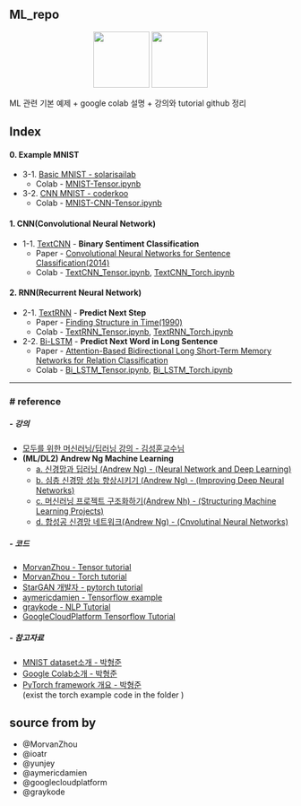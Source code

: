 ## ML_repo 

<p align="center"><img width="100" src="https://upload.wikimedia.org/wikipedia/commons/thumb/1/11/TensorFlowLogo.svg/225px-TensorFlowLogo.svg.png" />  <img width="100" src="https://media-thumbs.golden.com/OLqzmrmwAzY1P7Sl29k2T9WjJdM=/200x200/smart/golden-storage-production.s3.amazonaws.com/topic_images/e08914afa10a4179893eeb07cb5e4713.png" /></p>

ML 관련 기본 예제 + google colab 설명 + 강의와 tutorial github 정리


## Index

#### 0. Example MNIST
- 3-1. [Basic MNIST - solarisailab](http://solarisailab.com/archives/303)
  - Colab - [MNIST-Tensor.ipynb](https://colab.research.google.com/drive/1wju9m13NEjRgh0pgx65vhCa9mPUN56lg)
- 3-2. [CNN MNIST - coderkoo](https://coderkoo.tistory.com/13)
  - Colab - [MNIST-CNN-Tensor.ipynb](https://coderkoo.tistory.com/13)

#### 1. CNN(Convolutional Neural Network)

- 1-1. [TextCNN](https://github.com/DevHyung/ML_repo/tree/master/1-1.TextCNN) - **Binary Sentiment Classification**
  - Paper - [Convolutional Neural Networks for Sentence Classification(2014)](http://www.aclweb.org/anthology/D14-1181)
  - Colab - [TextCNN_Tensor.ipynb](https://colab.research.google.com/drive/1JCxbYSIdtDA-MpaOIDX2qnEiU8gh84ir), [TextCNN_Torch.ipynb](https://colab.research.google.com/drive/1d64elZC54k6UJsQz_VOmsX8D0cFfuKk3)

#### 2. RNN(Recurrent Neural Network)

- 2-1. [TextRNN](https://github.com/DevHyung/ML_repo/tree/master/2-1.TextRNN) - **Predict Next Step**
  - Paper - [Finding Structure in Time(1990)](http://psych.colorado.edu/~kimlab/Elman1990.pdf)
  - Colab - [TextRNN_Tensor.ipynb](https://colab.research.google.com/drive/14Y_KZJGani5CQ2k2kaY8Mz4vKnNRpubg), [TextRNN_Torch.ipynb](https://colab.research.google.com/drive/1SbOU-fkpHmI5DMIgNiAhL1xulcI3XpEl)
- 2-2. [Bi-LSTM](https://github.com/DevHyung/ML_repo/tree/master/2-2.Bi-LSTM) - **Predict Next Word in Long Sentence**
  - Paper - [Attention-Based Bidirectional Long Short-Term Memory Networks for Relation Classification](https://www.aclweb.org/anthology/P16-2034)
  - Colab - [Bi_LSTM_Tensor.ipynb](https://colab.research.google.com/drive/18HrxF3JDlerlyaDR9NMbYI52ZnNRIENr), [Bi_LSTM_Torch.ipynb](https://colab.research.google.com/drive/1IhCC-mFitDRIQ3ghS8wxVxzpQfG4hfnq)


___
### # reference 

##### - 강의
- [모두를 위한 머신러닝/딥러닝 강의 - 김성훈교수님](https://hunkim.github.io/ml/) 
- **(ML/DL2) Andrew Ng Machine Learning**
    - [a. 신경망과 딥러닝 (Andrew Ng) - (Neural Network and Deep Learning)](https://www.edwith.org/deeplearningai1)
    - [b. 심층 신경망 성능 향상시키기 (Andrew Ng) - (Improving Deep Neural Networks)](https://www.edwith.org/deeplearningai2)
    - [c. 머신러닝 프로젝트 구조화하기(Andrew Nh) - (Structuring Machine Learning Projects)](https://www.edwith.org/deeplearningai3) 
    - [d. 합성공 신경망 네트워크(Andrew Ng) - (Cnvolutinal Neural Networks)](https://www.edwith.org/deeplearningai4)

##### - 코드
- [MorvanZhou - Tensor tutorial](https://github.com/MorvanZhou/Tensorflow-Tutorial)
- [MorvanZhou - Torch tutorial](https://github.com/MorvanZhou/PyTorch-Tutorial)
- [StarGAN 개발자 - pytorch tutorial](https://github.com/yunjey/pytorch-tutorial)
- [aymericdamien - Tensorflow example](https://github.com/aymericdamien/TensorFlow-Examples)
- [graykode - NLP Tutorial](https://github.com/graykode/nlp-tutorial)
- [GoogleCloudPlatform Tensorflow Tutorial](https://github.com/GoogleCloudPlatform/tensorflow-without-a-phd)

##### - 참고자료
- [MNIST dataset소개 - 박형준](https://github.com/DevHyung/ML_repo/blob/master/ref/%5B190401%5D%20MNIST.pdf)
- [Google Colab소개 - 박형준](https://github.com/DevHyung/ML_repo/blob/master/ref/%5B190408%5D%20Google%20colab.pdf)
- [PyTorch framework 개요 - 박형준](https://github.com/DevHyung/ML_repo/blob/master/ref/%5B190408%5D%20PyTorch.pdf)
<br> (exist the torch example code in the folder )

## source from by 
- @MorvanZhou
- @ioatr
- @yunjey
- @aymericdamien
- @googlecloudplatform
- @graykode


